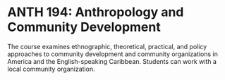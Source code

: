 # ANTH 194: Anthropology and Community Development

The course examines ethnographic, theoretical, practical, and policy approaches to community development and community organizations in America and the English-speaking Caribbean. Students can work with a local community organization.